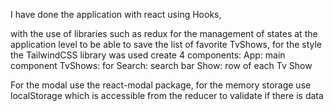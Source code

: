 I have done the application with react using Hooks, 

with the use of libraries such as redux for the management of states at the application level to be able to save the list of favorite TvShows,
for the style the TailwindCSS library was used
create 4 components:
App: main component
TvShows: for
Search: search bar
Show: row of each Tv Show

For the modal use the react-modal package, for the memory storage use localStorage which is accessible from the reducer to validate if there is data